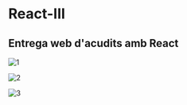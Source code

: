 # React-III
 ## Entrega web d'acudits amb React
 
 
![1](https://user-images.githubusercontent.com/67639391/105889952-07688b80-600f-11eb-956a-2b9ad5b00d3b.jpeg)

![2](https://user-images.githubusercontent.com/67639391/105890361-8bbb0e80-600f-11eb-8ba7-2e5e7194e62f.jpeg)

![3](https://user-images.githubusercontent.com/67639391/105889971-0b94a900-600f-11eb-92e6-5b994d3d8e4b.jpeg)
